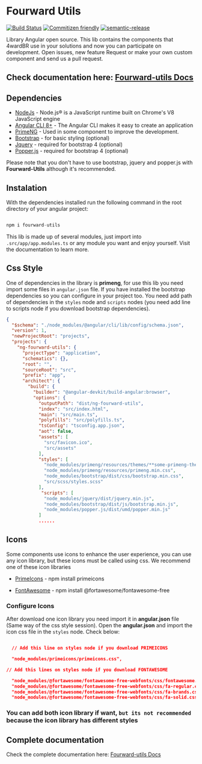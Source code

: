 # Fourward Utils

[![Build Status](https://travis-ci.com/maiquerosa/ng-fourward-utils.svg?branch=master)](https://travis-ci.com/maiquerosa/ng-fourward-utils)
[![Commitizen friendly](https://img.shields.io/badge/commitizen-friendly-brightgreen.svg)](http://commitizen.github.io/cz-cli/)
[![semantic-release](https://img.shields.io/badge/%20%20%F0%9F%93%A6%F0%9F%9A%80-semantic--release-e10079.svg)](https://github.com/semantic-release/semantic-release)

Library Angular open source. This lib contains the components that 4wardBR use in your solutions and now you can participate on development. Open issues, new feature Request or make your own custom component and send us a pull request.

## Check documentation here: [Fourward-utils Docs](https://maiquerosa.github.io/ng-fourward-utils/)

## Dependencies

- [NodeJs](https://nodejs.org/en/) - Node.js® is a JavaScript runtime built on Chrome's V8 JavaScript engine
- [Angular CLI 8+](https://cli.angular.io/) - The Angular CLI makes it easy to create an application
- [PrimeNG](https://www.primefaces.org/primeng/#/) - Used in some component to improve the development.
- [Bootstrap](https://getbootstrap.com/) - for basic styling (optional)
- [Jquery](https://jquery.com/) - required for bootstrap 4 (optional)
- [Popper.js](https://popper.js.org/) - required for bootstrap 4 (optional)

Please note that you don't have to use bootstrap, jquery and popper.js with **Fourward-Utils** although it's recommended.

## Instalation

With the dependencies installed run the following command in the root directory of your angular project:

```javascript

npm i fourward-utils

```

This lib is made up of several modules, just import into ``.src/app/app.modules.ts`` or any module you want and enjoy yourself. Visit the documentation to learn more.

## Css Style

One of dependencies in the library is **primeng**, for use this lib you need import some files in ``angular.json`` file. If you have installed the bootstrap dependencies so you can configure in your project too. You need add path of dependencies in the ``styles`` node and ``scripts`` nodes (you need add line to scripts node if you download bootstrap dependencies).

```json
{
  "$schema": "./node_modules/@angular/cli/lib/config/schema.json",
  "version": 1,
  "newProjectRoot": "projects",
  "projects": {
    "ng-fourward-utils": {
      "projectType": "application",
      "schematics": {},
      "root": "",
      "sourceRoot": "src",
      "prefix": "app",
      "architect": {
        "build": {
          "builder": "@angular-devkit/build-angular:browser",
          "options": {
            "outputPath": "dist/ng-fourward-utils",
            "index": "src/index.html",
            "main": "src/main.ts",
            "polyfills": "src/polyfills.ts",
            "tsConfig": "tsconfig.app.json",
            "aot": false,
            "assets": [
              "src/favicon.ico",
              "src/assets"
            ],
            "styles": [
              "node_modules/primeng/resources/themes/**some-primeng-theme**/theme.css",
              "node_modules/primeng/resources/primeng.min.css",
              "node_modules/bootstrap/dist/css/bootstrap.min.css",
              "src/scss/styles.scss"
            ],
             "scripts": [
              "node_modules/jquery/dist/jquery.min.js",
              "node_modules/bootstrap/dist/js/bootstrap.min.js",
              "node_modules/popper.js/dist/umd/popper.min.js"
            ]
            ......

```

## Icons

Some components use icons to enhance the user experience, you can use any icon library, but these icons must be called using css. We recommend one of these icon libraries

- [PrimeIcons](https://www.primefaces.org/primeng/#/icons) - npm install primeicons

- [FontAwesome](https://fontawesome.com/how-to-use/on-the-web/setup/using-package-managers) - npm install @fortawesome/fontawesome-free

### Configure Icons

After download one icon library you need import it in **angular.json** file (Same way of the css style session). Open the **angular.json** and import the icon css file in the ``styles`` node. Check below:

```json

  // Add this line on styles node if you download PRIMEICONS

  "node_modules/primeicons/primeicons.css",

// Add this lines on styles node if you download FONTAWESOME

  "node_modules/@fortawesome/fontawesome-free-webfonts/css/fontawesome.css",
  "node_modules/@fortawesome/fontawesome-free-webfonts/css/fa-regular.css",
  "node_modules/@fortawesome/fontawesome-free-webfonts/css/fa-brands.css",
  "node_modules/@fortawesome/fontawesome-free-webfonts/css/fa-solid.css",

```

### You can add both icon library if want, ``but its not recommended`` because the icon library has different styles

## Complete documentation

Check the complete documentation here: [Fourward-utils Docs](https://maiquerosa.github.io/ng-fourward-utils/)
